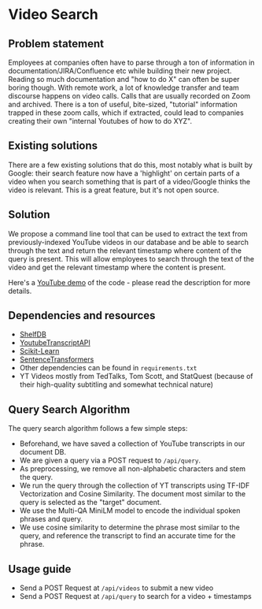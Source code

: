 # Video Search

## Problem statement

Employees at companies often have to parse through a ton of information in documentation/JIRA/Confluence etc while building their new project. Reading so much documentation and "how to do X" can often be super boring though. With remote work, a lot of knowledge transfer and team discourse happens on video calls. Calls that are usually recorded on Zoom and archived. There is a ton of useful, bite-sized, "tutorial" information trapped in these zoom calls, which if extracted, could lead to companies creating their own "internal Youtubes of how to do XYZ".

## Existing solutions

There are a few existing solutions that do this, most notably what is built by Google: their search feature now have a 'highlight' on certain parts of a video when you search something that is part of a video/Google thinks the video is relevant. This is a great feature, but it's not open source.

## Solution

We propose a command line tool that can be used to extract the text from previously-indexed YouTube videos in our database and be able to search through the text and return the relevant timestamp where content of the query is present. This will allow employees to search through the text of the video and get the relevant timestamp where the content is present.

Here's a [YouTube demo](https://youtu.be/ZQ8ux00RJkw) of the code - please read the description for more details.

## Dependencies and resources

- [ShelfDB](https://github.com/nitipit/shelfdb)
- [YoutubeTranscriptAPI](https://github.com/jdepoix/youtube-transcript-api)
- [Scikit-Learn](https://scikit-learn.org/stable/index.html)
- [SentenceTransformers](https://huggingface.co/sentence-transformers/multi-qa-MiniLM-L6-cos-v1)
- Other dependencies can be found in `requirements.txt`
- YT Videos mostly from TedTalks, Tom Scott, and StatQuest (because of their high-quality subtitling and somewhat technical nature)

## Query Search Algorithm

The query search algorithm follows a few simple steps:

- Beforehand, we have saved a collection of YouTube transcripts in our document DB.
- We are given a query via a POST request to `/api/query`.
- As preprocessing, we remove all non-alphabetic characters and stem the query.
- We run the query through the collection of YT transcripts using TF-IDF Vectorization and Cosine Similarity. The document most similar to the query is selected as the "target" document.
- We use the Multi-QA MiniLM model to encode the individual spoken phrases and query.
- We use cosine similarity to determine the phrase most similar to the query, and reference the transcript to find an accurate time for the phrase.

## Usage guide

- Send a POST Request at `/api/videos` to submit a new video
- Send a POST Request at `/api/query` to search for a video + timestamps

